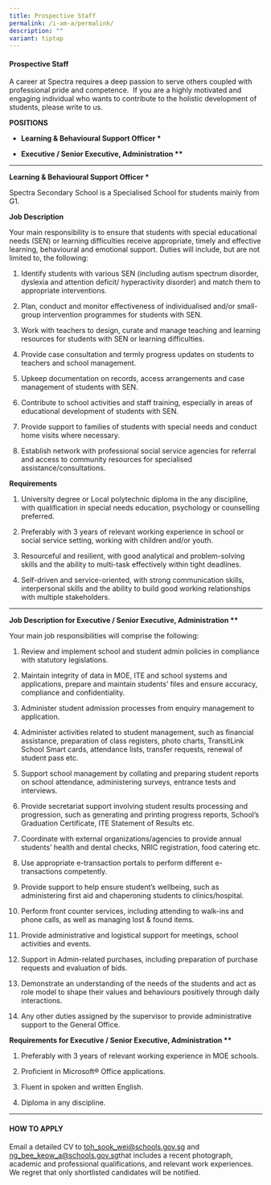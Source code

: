 ```yaml
---
title: Prospective Staff
permalink: /i-am-a/permalink/
description: ""
variant: tiptap
---
```

<h4><strong>Prospective Staff</strong></h4>
<p>A career at Spectra requires a deep passion to serve others coupled with
professional pride and competence.&nbsp; If you are a highly motivated
and engaging individual who wants to contribute to the holistic development
of students, please write to us. &nbsp;</p>
<p><strong>POSITIONS</strong>
</p>
<ul data-tight="true" class="tight">
<li>
<p><strong>Learning &amp; Behavioural Support Officer *</strong>
</p>
</li>
<li>
<p><strong>Executive / Senior Executive, Administration **</strong>
</p>
</li>
</ul>
<hr>
<p><strong>Learning &amp; Behavioural Support Officer *</strong>
</p>
<p>Spectra Secondary School is a Specialised School for students mainly from
G1.</p>
<p><strong>Job Description</strong>
</p>
<p>Your main responsibility is to ensure that students with special educational
needs (SEN) or learning difficulties receive appropriate, timely and effective
learning, behavioural and emotional support. Duties will include, but are
not limited to, the following:</p>
<ol data-tight="true" class="tight">
<li>
<p>Identify students with various SEN (including autism spectrum disorder,
dyslexia and attention deficit/ hyperactivity disorder) and match them
to appropriate interventions.</p>
</li>
<li>
<p>Plan, conduct and monitor effectiveness of individualised and/or small-group
intervention programmes for students with SEN.</p>
</li>
<li>
<p>Work with teachers to design, curate and manage teaching and learning
resources for students with SEN or learning difficulties.</p>
</li>
<li>
<p>Provide case consultation and termly progress updates on students to teachers
and school management.</p>
</li>
<li>
<p>Upkeep documentation on records, access arrangements and case management
of students with SEN.</p>
</li>
<li>
<p>Contribute to school activities and staff training, especially in areas
of educational development of students with SEN.</p>
</li>
<li>
<p>Provide support to families of students with special needs and conduct
home visits where necessary.</p>
</li>
<li>
<p>Establish network with professional social service agencies for referral
and access to community resources for specialised assistance/consultations.</p>
</li>
</ol>
<p><strong>Requirements</strong>
</p>
<ol data-tight="true" class="tight">
<li>
<p>University degree or Local polytechnic diploma in the any discipline,
with qualification in special needs education, psychology or counselling
preferred.</p>
</li>
<li>
<p>Preferably with 3 years of relevant working experience in school or social
service setting, working with children and/or youth.</p>
</li>
<li>
<p>Resourceful and resilient, with good analytical and problem-solving skills
and the ability to multi-task effectively within tight deadlines.</p>
</li>
<li>
<p>Self-driven and service-oriented, with strong communication skills, interpersonal
skills and the ability to build good working relationships with multiple
stakeholders.</p>
</li>
</ol>
<hr>
<p><strong>Job Description for Executive / Senior Executive, Administration **</strong>
</p>
<p>Your main job responsibilities will comprise the following:</p>
<ol data-tight="true" class="tight">
<li>
<p>Review and implement school and student admin policies in compliance with
statutory legislations.</p>
</li>
<li>
<p>Maintain integrity of data in MOE, ITE and school systems and applications,
prepare and maintain students’ files and ensure accuracy, compliance and
confidentiality.</p>
</li>
<li>
<p>Administer student admission processes from enquiry management to application.</p>
</li>
<li>
<p>Administer activities related to student management, such as financial
assistance, preparation of class registers, photo charts, TransitLink School
Smart cards, attendance lists, transfer requests, renewal of student pass
etc.</p>
</li>
<li>
<p>Support school management by collating and preparing student reports on
school attendance, administering surveys, entrance tests and interviews.</p>
</li>
<li>
<p>Provide secretariat support involving student results processing and progression,
such as generating and printing progress reports, School’s Graduation Certificate,
ITE Statement of Results etc.</p>
</li>
<li>
<p>Coordinate with external organizations/agencies to provide annual students’
health and dental checks, NRIC registration, food catering etc.</p>
</li>
<li>
<p>Use appropriate e-transaction portals to perform different e-transactions
competently.</p>
</li>
<li>
<p>Provide support to help ensure student’s wellbeing, such as administering
first aid and chaperoning students to clinics/hospital.</p>
</li>
<li>
<p>Perform front counter services, including attending to walk-ins and phone
calls, as well as managing lost &amp; found items.</p>
</li>
<li>
<p>Provide administrative and logistical support for meetings, school activities
and events.</p>
</li>
<li>
<p>Support in Admin-related purchases, including preparation of purchase
requests and evaluation of bids.</p>
</li>
<li>
<p>Demonstrate an understanding of the needs of the students and act as role
model to shape their values and behaviours positively through daily interactions.</p>
</li>
<li>
<p>Any other duties assigned by the supervisor to provide administrative
support to the General Office.</p>
</li>
</ol>
<p><strong>Requirements for Executive / Senior Executive, Administration **</strong>
</p>
<ol data-tight="true" class="tight">
<li>
<p>Preferably with 3 years of relevant working experience in MOE schools.</p>
</li>
<li>
<p>Proficient in Microsoft® Office applications.</p>
</li>
<li>
<p>Fluent in spoken and written English.</p>
</li>
<li>
<p>Diploma in any discipline.&nbsp;</p>
</li>
</ol>
<hr>
<h4><strong>HOW TO APPLY</strong></h4>
<p>Email a detailed CV to <a href="mailto:toh_sook_wei@schools.gov.sg" rel="noopener noreferrer nofollow" target="_blank">toh_sook_wei@schools.gov.sg</a> and
<a href="mailto:ng_bee_keow_a@schools.gov.sg" rel="noopener noreferrer nofollow" target="_blank">ng_bee_keow_a@schools.gov.sg</a>that includes a recent photograph, academic
and professional qualifications, and relevant work experiences. We regret
that only shortlisted candidates will be notified.</p>